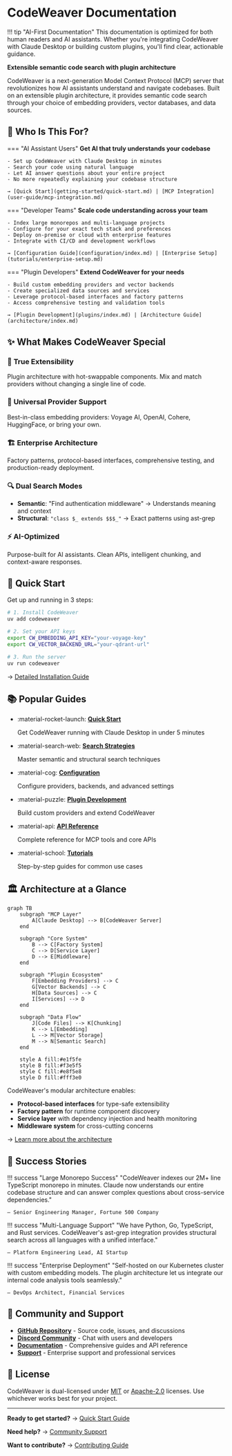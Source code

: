 # CodeWeaver Documentation

!!! tip "AI-First Documentation"
    This documentation is optimized for both human readers and AI assistants. Whether you're integrating CodeWeaver with Claude Desktop or building custom plugins, you'll find clear, actionable guidance.

**Extensible semantic code search with plugin architecture**

CodeWeaver is a next-generation Model Context Protocol (MCP) server that revolutionizes how AI assistants understand and navigate codebases. Built on an extensible plugin architecture, it provides semantic code search through your choice of embedding providers, vector databases, and data sources.

## 🎯 Who Is This For?

=== "AI Assistant Users"
    **Get AI that truly understands your codebase**
    
    - Set up CodeWeaver with Claude Desktop in minutes
    - Search your code using natural language
    - Let AI answer questions about your entire project
    - No more repeatedly explaining your codebase structure
    
    → [Quick Start](getting-started/quick-start.md) | [MCP Integration](user-guide/mcp-integration.md)

=== "Developer Teams"
    **Scale code understanding across your team**
    
    - Index large monorepos and multi-language projects
    - Configure for your exact tech stack and preferences
    - Deploy on-premise or cloud with enterprise features
    - Integrate with CI/CD and development workflows
    
    → [Configuration Guide](configuration/index.md) | [Enterprise Setup](tutorials/enterprise-setup.md)

=== "Plugin Developers"
    **Extend CodeWeaver for your needs**
    
    - Build custom embedding providers and vector backends
    - Create specialized data sources and services
    - Leverage protocol-based interfaces and factory patterns
    - Access comprehensive testing and validation tools
    
    → [Plugin Development](plugins/index.md) | [Architecture Guide](architecture/index.md)

## ✨ What Makes CodeWeaver Special

### 🔌 **True Extensibility**
Plugin architecture with hot-swappable components. Mix and match providers without changing a single line of code.

### 🧠 **Universal Provider Support**
Best-in-class embedding providers: Voyage AI, OpenAI, Cohere, HuggingFace, or bring your own.

### 🏗️ **Enterprise Architecture**
Factory patterns, protocol-based interfaces, comprehensive testing, and production-ready deployment.

### 🔍 **Dual Search Modes**
- **Semantic**: "Find authentication middleware" → Understands meaning and context
- **Structural**: `"class $_ extends $$$_"` → Exact patterns using ast-grep

### ⚡ **AI-Optimized**
Purpose-built for AI assistants. Clean APIs, intelligent chunking, and context-aware responses.

## 🚀 Quick Start

Get up and running in 3 steps:

```bash
# 1. Install CodeWeaver
uv add codeweaver

# 2. Set your API keys
export CW_EMBEDDING_API_KEY="your-voyage-key"
export CW_VECTOR_BACKEND_URL="your-qdrant-url"

# 3. Run the server
uv run codeweaver
```

→ [Detailed Installation Guide](getting-started/installation.md)

## 📚 Popular Guides

<div class="grid cards" markdown>

-   :material-rocket-launch: **[Quick Start](getting-started/quick-start.md)**
    
    Get CodeWeaver running with Claude Desktop in under 5 minutes
    
-   :material-search-web: **[Search Strategies](user-guide/search-strategies.md)**
    
    Master semantic and structural search techniques
    
-   :material-cog: **[Configuration](configuration/config-file.md)**
    
    Configure providers, backends, and advanced settings
    
-   :material-puzzle: **[Plugin Development](plugins/getting-started.md)**
    
    Build custom providers and extend CodeWeaver
    
-   :material-api: **[API Reference](api/index.md)**
    
    Complete reference for MCP tools and core APIs
    
-   :material-school: **[Tutorials](tutorials/index.md)**
    
    Step-by-step guides for common use cases

</div>

## 🏛️ Architecture at a Glance

```mermaid
graph TB
    subgraph "MCP Layer"
        A[Claude Desktop] --> B[CodeWeaver Server]
    end
    
    subgraph "Core System"
        B --> C[Factory System]
        C --> D[Service Layer]
        D --> E[Middleware]
    end
    
    subgraph "Plugin Ecosystem"
        F[Embedding Providers] --> C
        G[Vector Backends] --> C
        H[Data Sources] --> C
        I[Services] --> D
    end
    
    subgraph "Data Flow"
        J[Code Files] --> K[Chunking]
        K --> L[Embedding]
        L --> M[Vector Storage]
        M --> N[Semantic Search]
    end
    
    style A fill:#e1f5fe
    style B fill:#f3e5f5
    style C fill:#e8f5e8
    style D fill:#fff3e0
```

CodeWeaver's modular architecture enables:

- **Protocol-based interfaces** for type-safe extensibility
- **Factory pattern** for runtime component discovery
- **Service layer** with dependency injection and health monitoring
- **Middleware system** for cross-cutting concerns

→ [Learn more about the architecture](architecture/index.md)

## 🌟 Success Stories

!!! success "Large Monorepo Success"
    "CodeWeaver indexes our 2M+ line TypeScript monorepo in minutes. Claude now understands our entire codebase structure and can answer complex questions about cross-service dependencies."
    
    — Senior Engineering Manager, Fortune 500 Company

!!! success "Multi-Language Support"
    "We have Python, Go, TypeScript, and Rust services. CodeWeaver's ast-grep integration provides structural search across all languages with a unified interface."
    
    — Platform Engineering Lead, AI Startup

!!! success "Enterprise Deployment"
    "Self-hosted on our Kubernetes cluster with custom embedding models. The plugin architecture let us integrate our internal code analysis tools seamlessly."
    
    — DevOps Architect, Financial Services

## 🤝 Community and Support

- **[GitHub Repository](https://github.com/knitli/code-weaver-mcp)** - Source code, issues, and discussions
- **[Discord Community](https://discord.gg/codeweaver)** - Chat with users and developers
- **[Documentation](https://docs.codeweaver.dev)** - Comprehensive guides and API reference
- **[Support](community/support.md)** - Enterprise support and professional services

## 📄 License

CodeWeaver is dual-licensed under [MIT](https://opensource.org/licenses/MIT) or [Apache-2.0](https://opensource.org/licenses/Apache-2.0) licenses. Use whichever works best for your project.

---

**Ready to get started?** → [Quick Start Guide](getting-started/quick-start.md)

**Need help?** → [Community Support](community/support.md)

**Want to contribute?** → [Contributing Guide](community/contributing.md)